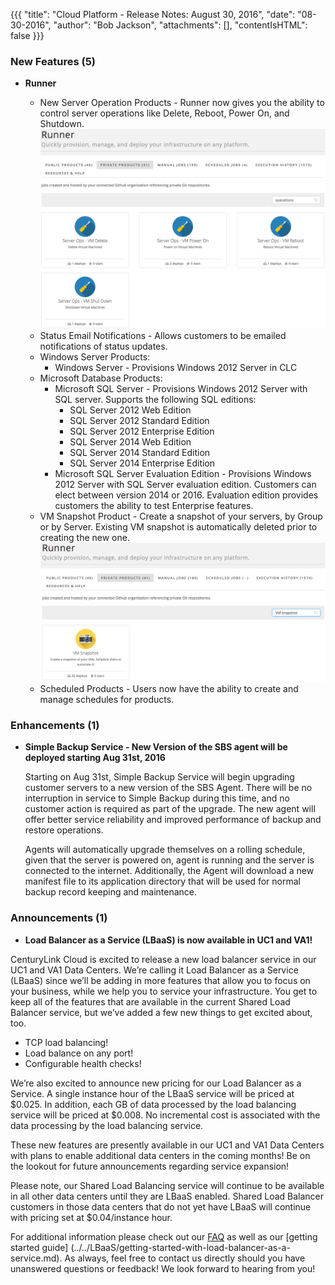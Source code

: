 {{{
"title": "Cloud Platform - Release Notes: August 30, 2016",
"date": "08-30-2016",
"author": "Bob Jackson",
"attachments": [],
"contentIsHTML": false
}}}


### New Features (5)

* __Runner__

  * New Server Operation Products - Runner now gives you the ability to control server operations like Delete, Reboot, Power On, and Shutdown.
    ![Server Operations](../../images/Runner-New-Server-Operations.png)
  * Status Email Notifications - Allows customers to be emailed notifications of status updates.
  * Windows Server Products:
    * Windows Server - Provisions Windows 2012 Server in CLC
  * Microsoft Database Products:
    * Microsoft SQL Server - Provisions Windows 2012 Server with SQL server.  Supports the following SQL editions:
      * SQL Server 2012 Web Edition
      * SQL Server 2012 Standard Edition
      * SQL Server 2012 Enterprise Edition
      * SQL Server 2014 Web Edition
      * SQL Server 2014 Standard Edition
      * SQL Server 2014 Enterprise Edition
    * Microsoft SQL Server Evaluation Edition - Provisions Windows 2012 Server with SQL Server evaluation edition.  Customers can elect between version 2014 or 2016.  Evaluation edition provides customers the ability to test Enterprise features.
  * VM Snapshot Product - Create a snapshot of your servers, by Group or by Server. Existing VM snapshot is automatically deleted prior to creating the new one.
    ![Snapshot Product](../../images/Runner-VM-Snapshot.png)
  * Scheduled Products - Users now have the ability to create and manage schedules for products.


### Enhancements (1)

* __Simple Backup Service - New Version of the SBS agent will be deployed starting Aug 31st, 2016__

  Starting on Aug 31st, Simple Backup Service will begin upgrading customer servers to a new version of the SBS Agent. There will be no interruption in service to Simple Backup during this time, and no customer action is required as part of the upgrade. The new agent will offer better service reliability and improved performance of backup and restore operations.

  Agents will automatically upgrade themselves on a rolling schedule, given that the server is powered on, agent is running and the server is connected to the internet. Additionally, the Agent will download a new manifest file to its application directory that will be used for normal backup record keeping and maintenance.


### Announcements (1)

* __Load Balancer as a Service (LBaaS) is now available in UC1 and VA1!__

CenturyLink Cloud is excited to release a new load balancer service in our UC1 and VA1 Data Centers.   We’re calling it Load Balancer as a Service (LBaaS) since we’ll be adding in more features that allow you to focus on your business, while we help you to service your infrastructure. You get to keep all of the features that are available in the current Shared Load Balancer service, but we’ve added a few new things to get excited about, too.

- TCP load balancing!
- Load balance on any port!
- Configurable health checks!

We’re also excited to announce new pricing for our Load Balancer as a Service.  A single instance hour of the LBaaS service will be priced at $0.025.  In addition, each GB of data processed by the load balancing service will be priced at $0.008.  No incremental cost is associated with the data processing by the load balancing service.

These new features are presently available in our UC1 and VA1 Data Centers with plans to enable additional data centers in the coming months!  Be on the lookout for future announcements regarding service expansion!  

Please note, our Shared Load Balancing service will continue to be available in all other data centers until they are LBaaS enabled.  Shared Load Balancer customers in those data centers that do not yet have LBaaS will continue with pricing set at $0.04/instance hour.

For additional information please check out our [FAQ](../../LBaaS/LBaaSFAQ.md) as well as our [getting started guide] (../../LBaaS/getting-started-with-load-balancer-as-a-service.md).  As always, feel free to contact us directly should you have unanswered questions or feedback!  We look forward to hearing from you!
